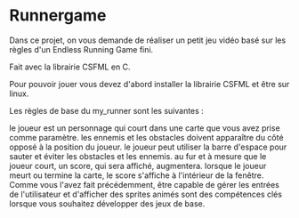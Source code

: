 # Runnergame
Dans ce projet, on vous demande de réaliser un petit jeu vidéo basé sur les règles d'un Endless Running Game fini.

Fait avec la librairie CSFML en C.

Pour pouvoir jouer vous devez d'abord installer la librairie CSFML et être sur linux.

Les règles de base du my_runner sont les suivantes :

le joueur est un personnage qui court dans une carte que vous avez prise comme paramètre.
les ennemis et les obstacles doivent apparaître du côté opposé à la position du joueur.
le joueur peut utiliser la barre d'espace pour sauter et éviter les obstacles et les ennemis.
au fur et à mesure que le joueur court, un score, qui sera affiché, augmentera.
lorsque le joueur meurt ou termine la carte, le score s'affiche à l'intérieur de la fenêtre.
Comme vous l'avez fait précédemment, être capable de gérer les entrées de l'utilisateur et d'afficher des sprites animés sont des compétences clés lorsque vous souhaitez développer des jeux de base.

